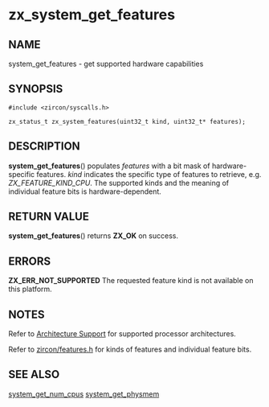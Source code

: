# zx_system_get_features

## NAME

system_get_features - get supported hardware capabilities

## SYNOPSIS

```
#include <zircon/syscalls.h>

zx_status_t zx_system_features(uint32_t kind, uint32_t* features);
```

## DESCRIPTION

**system_get_features**() populates *features* with a bit mask of
hardware-specific features.  *kind* indicates the specific type of features
to retrieve, e.g. *ZX_FEATURE_KIND_CPU*.  The supported kinds and the meaning
of individual feature bits is hardware-dependent.

## RETURN VALUE

**system_get_features**()  returns **ZX_OK** on success.

## ERRORS

**ZX_ERR_NOT_SUPPORTED**  The requested feature kind is not available on this
platform.

## NOTES
Refer to [Architecture Support](../architecture_support.md) for supported
processor architectures.

Refer to [zircon/features.h](../../system/public/zircon/features.h) for kinds
of features and individual feature bits.

## SEE ALSO
[system_get_num_cpus](system_get_num_cpus.md)
[system_get_physmem](system_get_physmem.md)
